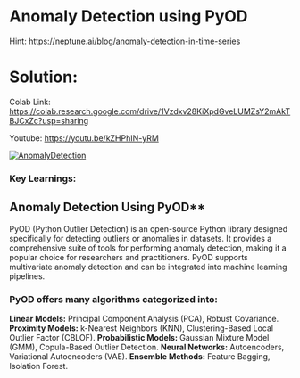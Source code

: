 # Anomaly Detection using PyOD

Hint: https://neptune.ai/blog/anomaly-detection-in-time-series

# Solution:

Colab Link: https://colab.research.google.com/drive/1Vzdxv28KiXpdGveLUMZsY2mAkTBJCxZc?usp=sharing 

Youtube: https://youtu.be/kZHPhIN-yRM 

[![AnomalyDetection](https://img.youtube.com/vi/kZHPhIN-yRM/0.jpg)](https://www.youtube.com/watch?v=kZHPhIN-yRM) 

### Key Learnings:

## Anomaly Detection Using PyOD**
PyOD (Python Outlier Detection) is an open-source Python library designed specifically for detecting outliers or anomalies in datasets. It provides a comprehensive suite of tools for performing anomaly detection, making it a popular choice for researchers and practitioners. PyOD supports multivariate anomaly detection and can be integrated into machine learning pipelines.

### PyOD offers many algorithms categorized into:

**Linear Models:** Principal Component Analysis (PCA), Robust Covariance.
**Proximity Models:** k-Nearest Neighbors (KNN), Clustering-Based Local Outlier Factor (CBLOF).
**Probabilistic Models:** Gaussian Mixture Model (GMM), Copula-Based Outlier Detection.
**Neural Networks:** Autoencoders, Variational Autoencoders (VAE).
**Ensemble Methods:** Feature Bagging, Isolation Forest.





